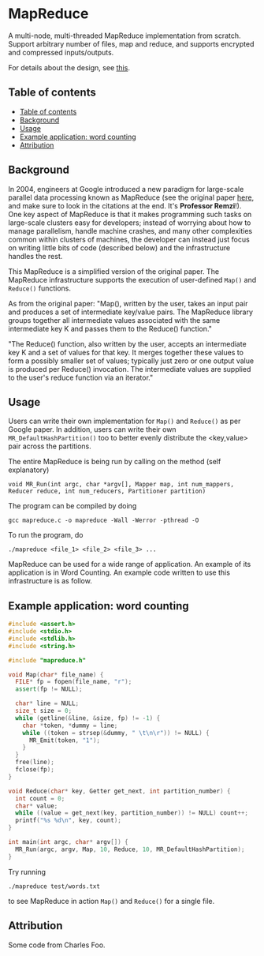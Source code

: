 # MapReduce

A multi-node, multi-threaded MapReduce implementation from scratch. Support
arbitrary number of files, map and reduce, and supports encrypted and compressed
inputs/outputs.

For details about the design, see [this](./docs/design.md).

## Table of contents

- [Table of contents](#table-of-contents)
- [Background](#background)
- [Usage](#usage)
- [Example application: word counting](#example-application-word-counting)
- [Attribution](#attribution)

## Background

In 2004, engineers at Google introduced a new paradigm for large-scale parallel
data processing known as MapReduce (see the original paper
[here](https://static.googleusercontent.com/media/research.google.com/en//archive/mapreduce-osdi04.pdf),
and make sure to look in the citations at the end. It's **Professor Remzi**!).
One key aspect of MapReduce is that it makes programming such tasks on
large-scale clusters easy for developers; instead of worrying about how to
manage parallelism, handle machine crashes, and many other complexities common
within clusters of machines, the developer can instead just focus on writing
little bits of code (described below) and the infrastructure handles the rest.

This MapReduce is a simplified version of the original paper. The MapReduce
infrastructure supports the execution of user-defined `Map()` and `Reduce()`
functions.

As from the original paper: "Map(), written by the user, takes an input pair and
produces a set of intermediate key/value pairs. The MapReduce library groups
together all intermediate values associated with the same intermediate key K and
passes them to the Reduce() function."

"The Reduce() function, also written by the user, accepts an intermediate key K
and a set of values for that key. It merges together these values to form a
possibly smaller set of values; typically just zero or one output value is
produced per Reduce() invocation. The intermediate values are supplied to the
user's reduce function via an iterator."

## Usage

Users can write their own implementation for `Map()` and `Reduce()` as per
Google paper. In addition, users can write their own `MR_DefaultHashPartition()`
too to better evenly distribute the <key,value> pair across the partitions.

The entire MapReduce is being run by calling on the method (self explanatory)

`void MR_Run(int argc, char *argv[], Mapper map, int num_mappers, Reducer reduce, int num_reducers, Partitioner partition)`

The program can be compiled by doing

`gcc mapreduce.c -o mapreduce -Wall -Werror -pthread -O`

To run the program, do

`./mapreduce <file_1> <file_2> <file_3> ... `

MapReduce can be used for a wide range of application. An example of its
application is in Word Counting. An example code written to use this
infrastructure is as follow.

## Example application: word counting

```cpp
#include <assert.h>
#include <stdio.h>
#include <stdlib.h>
#include <string.h>

#include "mapreduce.h"

void Map(char* file_name) {
  FILE* fp = fopen(file_name, "r");
  assert(fp != NULL);

  char* line = NULL;
  size_t size = 0;
  while (getline(&line, &size, fp) != -1) {
    char *token, *dummy = line;
    while ((token = strsep(&dummy, " \t\n\r")) != NULL) {
      MR_Emit(token, "1");
    }
  }
  free(line);
  fclose(fp);
}

void Reduce(char* key, Getter get_next, int partition_number) {
  int count = 0;
  char* value;
  while ((value = get_next(key, partition_number)) != NULL) count++;
  printf("%s %d\n", key, count);
}

int main(int argc, char* argv[]) {
  MR_Run(argc, argv, Map, 10, Reduce, 10, MR_DefaultHashPartition);
}
```

Try running

`./mapreduce test/words.txt`

to see MapReduce in action `Map()` and `Reduce()` for a single file.

## Attribution

Some code from Charles Foo.
